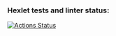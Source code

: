 ### Hexlet tests and linter status:
[![Actions Status](https://github.com/ynb4gang/algorithms-project-69/actions/workflows/hexlet-check.yml/badge.svg)](https://github.com/ynb4gang/algorithms-project-69/actions)